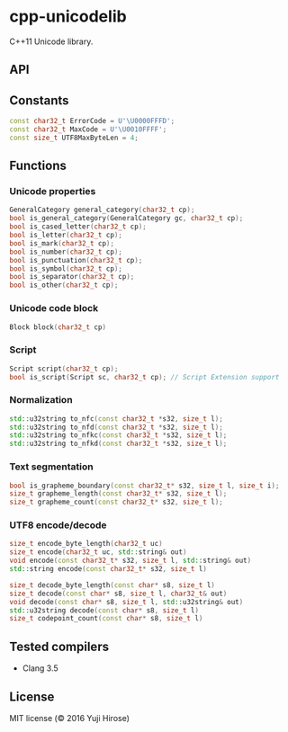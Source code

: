 cpp-unicodelib
==============

C++11 Unicode library.

API
---

## Constants

```cpp
const char32_t ErrorCode = U'\U0000FFFD';
const char32_t MaxCode = U'\U0010FFFF';
const size_t UTF8MaxByteLen = 4;
```

## Functions

### Unicode properties

```cpp
GeneralCategory general_category(char32_t cp);
bool is_general_category(GeneralCategory gc, char32_t cp);
bool is_cased_letter(char32_t cp);
bool is_letter(char32_t cp);
bool is_mark(char32_t cp);
bool is_number(char32_t cp);
bool is_punctuation(char32_t cp);
bool is_symbol(char32_t cp);
bool is_separator(char32_t cp);
bool is_other(char32_t cp);
```

### Unicode code block

```cpp
Block block(char32_t cp)
```

### Script

```cpp
Script script(char32_t cp);
bool is_script(Script sc, char32_t cp); // Script Extension support
```

### Normalization

```cpp
std::u32string to_nfc(const char32_t *s32, size_t l);
std::u32string to_nfd(const char32_t *s32, size_t l);
std::u32string to_nfkc(const char32_t *s32, size_t l);
std::u32string to_nfkd(const char32_t *s32, size_t l);
```

### Text segmentation

```cpp
bool is_grapheme_boundary(const char32_t* s32, size_t l, size_t i);
size_t grapheme_length(const char32_t* s32, size_t l);
size_t grapheme_count(const char32_t* s32, size_t l);
```

### UTF8 encode/decode

```cpp
size_t encode_byte_length(char32_t uc)
size_t encode(char32_t uc, std::string& out)
void encode(const char32_t* s32, size_t l, std::string& out)
std::string encode(const char32_t* s32, size_t l)

size_t decode_byte_length(const char* s8, size_t l)
size_t decode(const char* s8, size_t l, char32_t& out)
void decode(const char* s8, size_t l, std::u32string& out)
std::u32string decode(const char* s8, size_t l)
size_t codepoint_count(const char* s8, size_t l)
```

Tested compilers
----------------

  * Clang 3.5

License
-------

MIT license (© 2016 Yuji Hirose)
